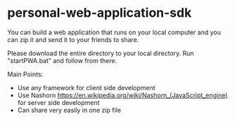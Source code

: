 # personal-web-application-sdk
You can build a web application that runs on your local computer and you can zip it and send it to your friends to share.

Please download the entire directory to your local directory.
Run "startPWA.bat" and follow from there.

Main Points:
- Use any framework for client side development
- Use Nashorn https://en.wikipedia.org/wiki/Nashorn_(JavaScript_engine) for server side development
- Can share very easily in one zip file
